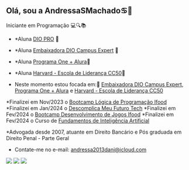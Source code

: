 ## Olá, sou a AndressaSMachado♋💍


Iniciante em Programação 💻🔍📚

- *Aluna [DIO PRO](https://web.dio.me/home) 🎯
- *Aluna [Embaixadora DIO Campus Expert](https://web.dio.me/track/dio-campus-expert-turma-07) 🎯
- *Aluna [Programa One + Alura](https://cursos.alura.com.br/formacao-fase-selecao-one6)🎯
- *Aluna [Harvard - Escola de Liderança CC50](https://escola-de-lideranca.circle.so/)🎯
  

- Neste momento estou focada em:🚀 [Embaixadora DIO Campus Expert](https://cursos.alura.com.br/formacao-fase-selecao-one6), [Programa One + Alura]([https://cursos.alura.com.br/formacao-fase-selecao-one6](https://cursos.alura.com.br/formacao-front-end-turma6-one)) e [Harvard - Escola de Liderança CC50](https://escola-de-lideranca.circle.so/)

*Finalizei em Nov/2023 o [Bootcamp Lógica de Programação Ifood](https://web.dio.me/track/potencia-tech-ifood-programacao-do-zero)
*Finalizei em Jan/2024 o [Descomplica Meu Futuro Tech](https://ifood.io.descomplica.com.br/)
*Finalizei em Fev/2024 o [Bootcamp Desenvolvimento de Jogos Ifood](https://web.dio.me/track/potencia-tech-ifood-desenvolvimento-de-jogos)
*Finalizei em Fev/2024 o Curso de [Fundamentos de Inteligência Artificial](https://web.dio.me/track/formacao-fundamentos-de-inteligencia-artificial)

*Advogada desde 2007, atuante em Direito Bancário e Pós graduada em Direito Penal - Parte Geral 


* Contate-me no e-mail: andressa2013dani@icloud.com

 <div> 
  <a href="https://instagram.com/arlequinaandressamachado/" target="_blank"><img src="https://img.shields.io/badge/-Instagram-%23E4405F?style=for-the-badge&logo=instagram&logoColor=white" target="_blank"></a>
  <a href = "mailto:andressamachado.adv.assessoria@gmail.com"><img src="https://img.shields.io/badge/-Gmail-%23333?style=for-the-badge&logo=gmail&logoColor=white" target="_blank"></a>
  <a href="https://www.linkedin.com/in/andressa-machado-03a663219/" target="_blank"><img src="https://img.shields.io/badge/-LinkedIn-%230077B5?style=for-the-badge&logo=linkedin&logoColor=white" target="_blank"></a> 
</div>


<!---
AndresssaSMachado/AndresssaSMachado is a ✨ special ✨ repository because its `README.md` (this file) appears on your GitHub profile.
You can click the Preview link to take a look at your changes.
--->
